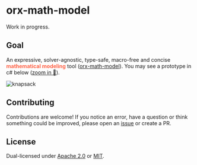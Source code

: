 # orx-math-model

Work in progress.

## Goal

An expressive, solver-agnostic, type-safe, macro-free and concise <span style="color:tomato">**mathematical modeling**</span> tool ([orx-math-model](https://github.com/orxfun/orx-math-model)). You may see a prototype in c# below ([zoom in 🔎](https://orxfun.github.io/orx-mathprog-gallery/img/orx_model_building_knapsack.gif)).

![knapsack](https://orxfun.github.io/orx-mathprog-gallery/img/orx_model_building_knapsack-540w.gif)


## Contributing

Contributions are welcome! If you notice an error, have a question or think something could be improved, please open an [issue](https://github.com/orxfun/orx-math-model/issues/new) or create a PR.

## License

Dual-licensed under [Apache 2.0](LICENSE-APACHE) or [MIT](LICENSE-MIT).
